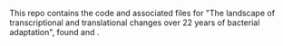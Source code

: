 This repo contains the code and associated files for "The landscape of transcriptional and translational changes over 22 years of bacterial adaptation", found <insert biorxiv link> and <insert final publication link>. 